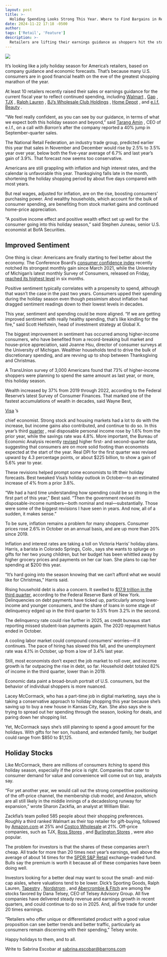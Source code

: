 ```yaml
---
layout: post
title: >-
  Holiday Spending Looks Strong This Year. Where to Find Bargains in Retail Stocks.
date: 2024-11-22 17:18 -0500
author: 
tags: ['Retail', 'Feature']
description: >-
  Retailers are lifting their earnings guidance as shoppers hit the stores. Five names in the bargain bin.
---
```





 


 








![](https://images.barrons.com/im-43866864?width=548&height=365)






It’s looking like a jolly holiday season for America’s retailers, based on company guidance and economic forecasts. That’s because many U.S. consumers are in good financial health on the eve of the greatest shopping marathon of the year.


At least 10 retailers recently raised their sales or earnings guidance for the current fiscal year to reflect continued spending, including
[Walmart](https://www.barrons.com/market-data/stocks/wmt?mod=article_chiclet)
,
[Gap](https://www.barrons.com/market-data/stocks/gap?mod=article_chiclet)
,
[TJX](https://www.barrons.com/market-data/stocks/tjx?mod=article_chiclet)
,
[Ralph Lauren](https://www.barrons.com/market-data/stocks/rl?mod=article_chiclet)
,
[BJ’s Wholesale Club Holdings](https://www.barrons.com/market-data/stocks/bj)
,
[Home Depot](https://www.barrons.com/market-data/stocks/hd?mod=article_chiclet)
,
and
[e.l.f. Beauty](https://www.barrons.com/market-data/stocks/elf?mod=article_chiclet)
.



 “We feel really confident, as you can see by our guidance, in terms of what we expect both this holiday season and beyond,” said
[Tarang Amin](https://www.barrons.com/articles/elf-beauty-tarang-amin-top-ceo-stock-price-cff9a5ee?mod=article_inline&mod=article_inline)
, CEO of e.l.f., on a call with
*Barron’s*
after the company reported a 40% jump in September-quarter sales.


The National Retail Federation, an industry trade group, predicted earlier this year that sales in November and December would rise by 2.5% to 3.5% year over year, below both the five-year average of 6.7% and last year’s gain of 3.9%. That forecast now seems too conservative.


Americans are still grappling with inflation and high interest rates, and the calendar is unfavorable this year. Thanksgiving falls late in the month, shortening the holiday shopping period by about five days compared with most years. 


But real wages, adjusted for inflation, are on the rise, boosting consumers’ purchasing power. And wealthy households, which account for the bulk of consumer spending, are benefiting from stock market gains and continued home-price appreciation.


“A positive income effect and positive wealth effect set up well for the consumer going into this holiday season,” said Stephen Juneau, senior U.S. economist at BofA Securities. 


Improved Sentiment
------------------

 One thing is clear: Americans are finally starting to feel better about the economy. The Conference Board’s
[consumer confidence index](https://www.barrons.com/livecoverage/stock-market-today-102924/card/consumer-confidence-jumps-in-october-bQQ3Qer1c7aF1q8v9Qa6?mod=article_inline)
recently notched its strongest monthly gain since March 2021, while the University of Michigan’s latest monthly Survey of Consumers, released on Friday,
[reached its highest level](https://www.barrons.com/livecoverage/stock-market-today-110824/card/consumer-sentiment-climbs-to-highest-reading-in-half-a-year-TORvZB3mx18M3psVpkEO?mod=article_inline)
in six months.


Positive sentiment typically correlates with a propensity to spend, although that wasn’t the case in the past two years. Consumers upped their spending during the holiday season even though pessimism about inflation had dragged sentiment readings down to their lowest levels in decades.


This year, sentiment and spending could be more aligned. “If we are getting improved sentiment with really healthy spending, that’s like kindling for the fire,” said Scott Helfstein, head of investment strategy at Global X. 


The biggest improvement in sentiment has occurred among higher-income consumers, who have benefited from a record-breaking bull market and house-price appreciation, said Joanne Hsu, director of consumer surveys at the University of Michigan. Wealthier households tend to drive the bulk of discretionary spending, and are revving up to shop between Thanksgiving and Christmas. 


A TransUnion survey of 3,000 Americans found that 73% of higher-income shoppers were planning to spend the same amount as last year, or more, this holiday season.


Wealth increased by 37% from 2019 through 2022, according to the Federal Reserve’s latest Survey of Consumer Finances. That marked one of the fastest accumulations of wealth in decades, said Wayne Best,

 


[Visa](https://www.barrons.com/market-data/stocks/v?mod=article_chiclet)
’s

 chief economist. Strong stock and housing markets had a lot to do with the increase, but income gains also contributed, and continue to do so.
In this year’s third
[quarter](https://www.bea.gov/news/2024/gross-domestic-product-third-quarter-2024-advance-estimate?mod=article_inline)
, real disposable personal income rose by 1.6% from the prior year, while the savings rate was 4.8%. More important, the Bureau of Economic Analysis recently
[revised](https://www.bea.gov/news/2024/gross-domestic-product-third-estimate-corporate-profits-revised-estimate-and-gdp-0?mod=article_inline)
higher first- and second-quarter data, suggesting that consumers are on more solid footing than economists expected at the start of the year. Real DPI for the first quarter was revised upward by 4.3 percentage points, or about \$225 billion, to show a gain of 5.6% year to year.


These revisions helped prompt some economists to lift their holiday forecasts. Best tweaked Visa’s holiday outlook in October—to an estimated increase of 4% from a prior 3.8%.


“We had a hard time understanding how spending could be so strong in the first part of this year,” Best said. “Then the government revised its disposable-income numbers—both nominal and real—substantially. Those were some of the biggest revisions I have seen in years. And now, all of a sudden, it makes sense.”


To be sure, inflation remains a problem for many shoppers. Consumer prices rose 2.6% in October on an annual basis, and are up more than 20% since 2019. 


Inflation and interest rates are taking a toll on Victoria Harris’ holiday plans. Harris, a barista in Colorado Springs, Colo., says she wants to splurge on gifts for her two young children, but her budget has been whittled away by higher grocery prices and payments on her car loan. She plans to cap her spending at \$200 this year.


“It’s hard going into the season knowing that we can’t afford what we would like for Christmas,” Harris said.


Rising household debt is also a concern. It swelled to
[\$17.9 trillion in the third quarter,](https://www.barrons.com/articles/loan-delinquencies-rise-incomes-b98fac90?mod=article_inline)
according to the Federal Reserve Bank of New York. Delinquencies on debt payments have ticked up, particularly among lower-income and younger consumers, and the share of loans in some stage of delinquency edged up in the third quarter to 3.5% from 3.2% in the second.






The delinquency rate could rise further in 2025, as credit bureaus start reporting missed student-loan payments again. The 2020 repayment hiatus ended in October.


A cooling labor market could compound consumers’ worries—if it continues. The pace of hiring has slowed this fall, and the unemployment rate was 4.1% in October, up from a low of 3.4% last year.


Still, most economists don’t expect the job market to roll over, and income growth is far outpacing the rise in debt, so far. Household debt totaled 82% of income in the third quarter, lower than in 2019.


Economic data paint a broad-brush portrait of U.S. consumers, but the behavior of individual shoppers is more nuanced.


Lacey McCormack, who has a part-time job in digital marketing, says she is taking a conservative approach to holiday shopping this year because she’s saving up to buy a new house in Kansas City, Kan. She also says she is trying to spread out her spending through the season, looking for deals, and paring down her shopping list. 


Yet, McCormack says she’s still planning to spend a good amount for the holidays. With gifts for her son, husband, and extended family, her budget could range from \$850 to \$1,125.


Holiday Stocks
--------------

 Like McCormack, there are millions of consumers itching to spend this holiday season, especially if the price is right. Companies that cater to consumer demand for value and convenience will come out on top, analysts say.






“For yet another year, we would call out the strong competitive positioning of the off-price channel, the membership club model, and Amazon, which are all still likely in the middle innings of a decadeslong runway for expansion,” wrote Sharon Zackfia, an analyst at William Blair.


Zackfia’s team polled 585 people about their shopping preferences. Roughly a third ranked Walmart as their top retailer for gift-buying, followed by
[Amazon.com](https://www.barrons.com/market-data/stocks/amzn?mod=article_chiclet)
at 25% and
[Costco Wholesale](https://www.barrons.com/market-data/stocks/cost?mod=article_chiclet) 
at 21%. Off-price companies, such as TJX,
[Ross Stores](https://www.barrons.com/market-data/stocks/rost?mod=article_chiclet)
,
and
[Burlington Stores](https://www.barrons.com/market-data/stocks/burl?mod=article_chiclet)
,
were also popular.


The problem for investors is that the shares of these companies aren’t cheap. All trade for more than 20 times next year’s earnings, well above the average of about 14 times for the
[SPDR S&P Retail](https://www.barrons.com/market-data/stocks/xrt)
exchange-traded fund. Bulls say the premium is worth it because all of these companies have been doing well.


Investors looking for a better deal may want to scout the small- and mid-cap aisles, where valuations tend to be lower. Dick’s Sporting Goods, Ralph Lauren,
[Tapestry](https://www.barrons.com/market-data/stocks/tpr?mod=article_chiclet)
,
[Nordstrom](https://www.barrons.com/market-data/stocks/jwn?mod=article_chiclet)
,
and
[Abercrombie & Fitch](https://www.barrons.com/market-data/stocks/anf?mod=article_chiclet)
are among the stocks favored by Dana Telsey, CEO of Telsey Advisory Group. All five companies have delivered steady revenue and earnings growth in recent quarters, and could continue to do so in 2025. And, all five trade for under 20 times earnings.


“Retailers who offer unique or differentiated product with a good value proposition can see better trends and better traffic, particularly as consumers remain discerning with their spending,” Telsey wrote.


Happy holidays to them, and to all.


Write to Sabrina Escobar at
[sabrina.escobar@barrons.com](mailto:sabrina.escobar@barrons.com)









